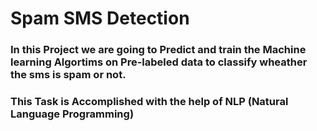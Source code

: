 # Spam SMS Detection

### In this Project we are going to Predict and train the Machine learning Algortims on Pre-labeled data to classify wheather the sms is spam or not.

### This Task is Accomplished with the help of NLP (Natural Language Programming) 

